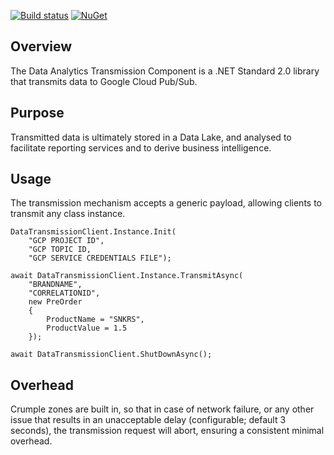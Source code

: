 [![Build status](https://ci.appveyor.com/api/projects/status/ly3h4f406u5332n3?svg=true)](https://ci.appveyor.com/project/daishisystems/strada)
[![NuGet](https://img.shields.io/badge/myget-v1.5.7-blue.svg)](https://eshopworld.myget.org/feed/github-dev/package/nuget/Eshopworld.Strada.Plugins.Streaming)
## Overview
The Data Analytics Transmission Component is a .NET Standard 2.0 library that transmits data to Google Cloud Pub/Sub.

## Purpose
Transmitted data is ultimately stored in a Data Lake, and analysed to facilitate reporting services and to derive business intelligence.

## Usage
The transmission mechanism accepts a generic payload, allowing clients to transmit any class instance.

````
DataTransmissionClient.Instance.Init(
    "GCP PROJECT ID",
    "GCP TOPIC ID,
    "GCP SERVICE CREDENTIALS FILE");

await DataTransmissionClient.Instance.TransmitAsync(
    "BRANDNAME",
    "CORRELATIONID",
    new PreOrder
    {
        ProductName = "SNKRS",
        ProductValue = 1.5
    });

await DataTransmissionClient.ShutDownAsync();
````

## Overhead
Crumple zones are built in, so that in case of network failure, or any other issue that results in an unacceptable delay (configurable; default 3 seconds), the transmission request will abort, ensuring a consistent minimal overhead.
